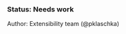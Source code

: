 <!-- Status -->
<TitleBlock slots="heading, text" theme="light" />

### Status: Needs work

Author: Extensibility team (@pklaschka) <br></br>
<!-- End of status -->


#

<!-- 
Try to keep these docs dettached from the host application as much as possible. So that these docs can be repurposed across applicaitons 

Borrow relevant docs from Photoshop 
https://developer.adobe.com/photoshop/uxp/2022/guides/devtool/plugin-workflows/

https://developer.adobe.com/photoshop/uxp/2022/guides/devtool/working-with-react/

https://developer.adobe.com/photoshop/uxp/2022/guides/devtool/plugin-management/

Troubleshooting: https://developer.adobe.com/photoshop/uxp/2022/guides/debugging/
 -->